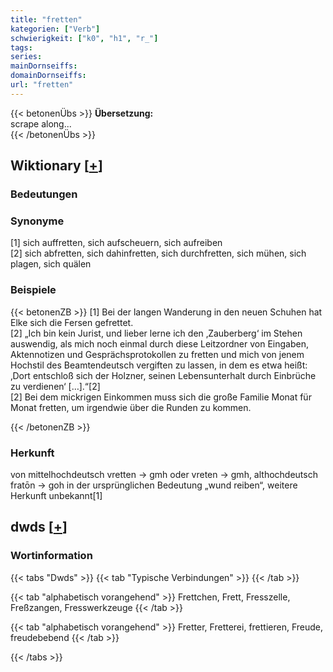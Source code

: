 ```yaml
---
title: "fretten"
kategorien: ["Verb"]
schwierigkeit: ["k0", "h1", "r_"]
tags:
series:
mainDornseiffs:
domainDornseiffs:
url: "fretten"
---
```


{{< betonenÜbs >}}
**Übersetzung:**  
scrape along...  
{{< /betonenÜbs >}}

## Wiktionary [[+](https://de.wiktionary.org/wiki/fretten)]

### Bedeutungen

### Synonyme
[1] sich auffretten, sich aufscheuern, sich aufreiben  
[2] sich abfretten, sich dahinfretten, sich durchfretten, sich mühen, sich plagen, sich quälen  

### Beispiele
{{< betonenZB >}}
[1] Bei der langen Wanderung in den neuen Schuhen hat Elke sich die Fersen gefrettet.  
[2] „Ich bin kein Jurist, und lieber lerne ich den ‚Zauberberg‘ im Stehen auswendig, als mich noch einmal durch diese Leitzordner von Eingaben, Aktennotizen und Gesprächsprotokollen zu fretten und mich von jenem Hochstil des Beamtendeutsch vergiften zu lassen, in dem es etwa heißt: ‚Dort entschloß sich der Holzner, seinen Lebensunterhalt durch Einbrüche zu verdienen‘ […].“[2]  
[2] Bei dem mickrigen Einkommen muss sich die große Familie Monat für Monat fretten, um irgendwie über die Runden zu kommen.  

{{< /betonenZB >}}
### Herkunft
von mittelhochdeutsch vretten → gmh oder vreten → gmh, althochdeutsch fratōn → goh in der ursprünglichen Bedeutung „wund reiben“, weitere Herkunft unbekannt[1]  



## dwds [[+](https://www.dwds.de/wb/fretten)]

### Wortinformation
{{< tabs "Dwds" >}}
{{< tab "Typische Verbindungen" >}}
{{< /tab >}}

{{< tab "alphabetisch vorangehend" >}}
Frettchen, Frett, Fresszelle, Freßzangen, Fresswerkzeuge
{{< /tab >}}

{{< tab "alphabetisch vorangehend" >}}
Fretter, Fretterei, frettieren, Freude, freudebebend
{{< /tab >}}

{{< /tabs >}}

